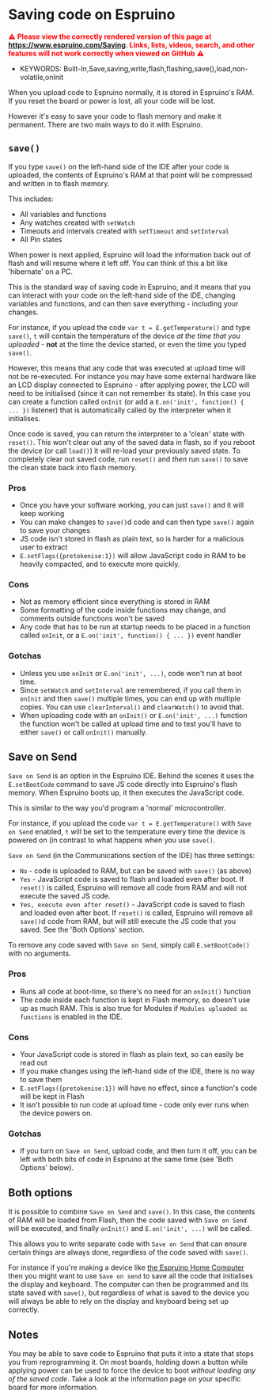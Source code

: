 <!--- Copyright (c) 2017 Gordon Williams, Pur3 Ltd. See the file LICENSE for copying permission. -->
Saving code on Espruino
========================

<span style="color:red">:warning: **Please view the correctly rendered version of this page at https://www.espruino.com/Saving. Links, lists, videos, search, and other features will not work correctly when viewed on GitHub** :warning:</span>

* KEYWORDS: Built-In,Save,saving,write,flash,flashing,save(),load,non-volatile,onInit

When you upload code to Espruino normally, it is stored in Espruino's RAM.
If you reset the board or power is lost, all your code will be lost.

However it's easy to save your code to flash memory and make it permanent.
There are two main ways to do it with Espruino.

`save()`
--------

If you type `save()` on the left-hand side of the IDE after your code is
uploaded, the contents of Espruino's RAM at that point will be compressed
and written in to flash memory.

This includes:

* All variables and functions
* Any watches created with `setWatch`
* Timeouts and intervals created with `setTimeout` and `setInterval`
* All Pin states

When power is next applied, Espruino will load the information back out of
flash and will resume where it left off. You can think of this a bit like
'hibernate' on a PC.

This is the standard way of saving code in Espruino, and it means that
you can interact with your code on the left-hand side of the IDE, changing
variables and functions, and can then save everything - including your changes.

For instance, if you upload the code `var t = E.getTemperature()` and type
`save()`, `t` will contain the temperature of the device *at the time that
you uploaded* - **not** at the time the device started, or even the time you
typed `save()`.

However, this means that any code that was executed at upload time will not
be re-executed. For instance you may have some external hardware like an LCD
display connected to Espruino - after applying power, the LCD will need to be
initialised (since it can not remember its state). In this case you can
create a function called `onInit` (or add a `E.on('init', function() { ... })`
listener) that is automatically called by the interpreter when it
initialises.

Once code is saved, you can return the interpreter to a 'clean' state
with `reset()`. This won't clear out any of the saved data in flash, so
if you reboot the device (or call `load()`) it will re-load your previously
saved state. To completely clear out  saved code, run `reset()` and *then*
run `save()` to save the clean state back into flash memory.

### Pros

* Once you have your software working, you can just `save()` and it will keep working
* You can make changes to `save()`d code and can then type `save()` again to save your changes
* JS code isn't stored in flash as plain text, so is harder for a malicious user to extract
* `E.setFlags({pretokenise:1})` will allow JavaScript code in RAM to be heavily compacted, and to execute more quickly.

### Cons

* Not as memory efficient since everything is stored in RAM
* Some formatting of the code inside functions may change, and comments outside functions won't be saved
* Any code that has to be run at startup needs to be placed in a function called `onInit`, or a `E.on('init', function() { ... })` event handler

### Gotchas

* Unless you use  `onInit` or `E.on('init', ...)`, code won't run at boot time.
* Since `setWatch` and `setInterval` are remembered, if you call them in `onInit` and then `save()` multiple times, you can end up with multiple copies. You can use `clearInterval()` and `clearWatch()` to avoid that.
* When uploading code with an `onInit()` or `E.on('init', ...)` function the function won't be called at upload time and to test you'll have to either `save()` or call `onInit()` manually.


Save on Send
------------

`Save on Send` is an option in the Espruino IDE. Behind the scenes it uses
the `E.setBootCode` command to save JS code directly into Espruino's
flash memory. When Espruino boots up, it then executes the JavaScript code.

This is similar to the way you'd program a 'normal' microcontroller.

For instance, if you upload the code `var t = E.getTemperature()` with
`Save on Send` enabled, `t` will be set to the temperature every time
the device is powered on (in contrast to what happens when you use `save()`.

`Save on Send` (in the Communications section of the IDE) has three settings:

* `No` - code is uploaded to RAM, but can be saved with `save()` (as above)
* `Yes` - JavaScript code is saved to flash and loaded even after boot.
If `reset()` is called, Espruino will remove all code from RAM and will
not execute the saved JS code.
* `Yes, execute even after reset()` - JavaScript code is saved to flash and
loaded even after boot. If `reset()` is called, Espruino will remove all
`save()`d code from RAM, but will still execute the JS code that you saved. See
the 'Both Options' section.

To remove any code saved with `Save on Send`, simply call `E.setBootCode()` with
no arguments.

### Pros

* Runs all code at boot-time, so there's no need for an `onInit()` function
* The code inside each function is kept in Flash memory, so doesn't use up
as much RAM. This is also true for Modules if `Modules uploaded as functions`
is enabled in the IDE.

### Cons

* Your JavaScript code is stored in flash as plain text, so can easily be read out
* If you make changes using the left-hand side of the IDE, there is no way to save them
* `E.setFlags({pretokenise:1})` will have no effect, since a function's code will be kept in Flash
* It isn't possible to run code at upload time - code only ever runs when the device powers on.

### Gotchas

* If you turn on `Save on Send`, upload code, and then turn it off, you can be left
with both bits of code in Espruino at the same time (see 'Both Options' below).


Both options
------------

It is possible to combine `Save on Send` and `save()`. In this case, the contents
of RAM will be loaded from Flash, then the code saved with `Save on Send` will
be executed, and finally `onInit()` and `E.on('init', ...)` will be called.

This allows you to write separate code with `Save on Send` that can ensure
certain things are always done, regardless of the code saved with `save()`.

For instance if you're making a device like [the Espruino Home Computer](/Espruino+Home+Computer)
then you might want to use `Save on send` to save all the code that initialises
the display and keyboard. The computer can then be programmed and its state
saved with `save()`, but regardless of what is saved to the device you will
always be able to rely on the display and keyboard being set up correctly.


Notes
------

You may be able to save code to Espruino that puts it into a state that
stops you from reprogramming it. On most boards, holding down a button while
applying power can be used to force the device to boot *without loading any
of the saved code*. Take a look at the information page on your specific
board for more information.
